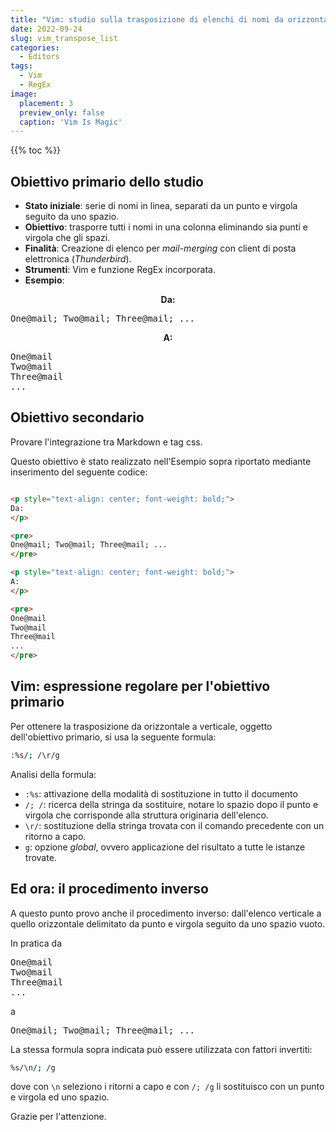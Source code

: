 ```yaml
---
title: "Vim: studio sulla trasposizione di elenchi di nomi da orizzontali a verticali"
date: 2022-09-24
slug: vim_transpose_list
categories:
  - Editors
tags:
  - Vim
  - RegEx
image:
  placement: 3
  preview_only: false 
  caption: 'Vim Is Magic'
---
```


{{% toc %}}

## Obiettivo primario dello  studio

- **Stato iniziale**: serie di nomi in linea, separati da un punto e virgola seguito da uno spazio.
- **Obiettivo**: trasporre tutti i nomi in una colonna eliminando sia punti e virgola che gli spazi.
- **Finalità**: Creazione di elenco per *mail-merging* con client  di posta elettronica (*Thunderbird*).
- **Strumenti**: Vim e funzione RegEx incorporata.
- **Esempio**: 

<p style="text-align: center; font-weight: bold;">
Da:
</p>

<pre>
One@mail; Two@mail; Three@mail; ...
</pre>

<p style="text-align: center; font-weight: bold;">
A:
</p>

<pre>
One@mail
Two@mail
Three@mail
...
</pre>
## Obiettivo secondario

Provare l'integrazione tra Markdown e tag css.

Questo obiettivo è stato realizzato nell'Esempio sopra riportato mediante inserimento del seguente codice:

```html

<p style="text-align: center; font-weight: bold;">
Da:
</p>

<pre>
One@mail; Two@mail; Three@mail; ...
</pre>

<p style="text-align: center; font-weight: bold;">
A:
</p>

<pre>
One@mail
Two@mail
Three@mail
...
</pre>
```


## Vim: espressione regolare per l'obiettivo primario

Per ottenere la trasposizione da orizzontale a verticale, oggetto dell'obiettivo primario, si usa la seguente formula:

```bash
:%s/; /\r/g
```


Analisi della formula:

- `:%s`: attivazione della modalità di sostituzione in tutto il documento
- `/; /`: ricerca della stringa da sostituire, notare lo spazio dopo il punto e virgola che corrisponde alla struttura originaria dell'elenco.
- `\r/`: sostituzione della stringa trovata con il comando precedente con un ritorno a capo.
- `g`: opzione *global*, ovvero applicazione del risultato a tutte le istanze trovate.

## Ed ora: il procedimento inverso

A questo punto provo anche il procedimento inverso: dall'elenco verticale a quello orizzontale delimitato da punto e virgola seguito da uno spazio vuoto.

In pratica da

<pre>
One@mail
Two@mail
Three@mail
...
</pre>
 
 a

<pre>
One@mail; Two@mail; Three@mail; ...
</pre>

La stessa formula sopra indicata può essere utilizzata con fattori invertiti:

```bash
%s/\n/; /g
```

dove con `\n` seleziono i ritorni a capo e con `/; /g` li sostituisco con un punto e virgola ed uno spazio.

Grazie per l'attenzione.



